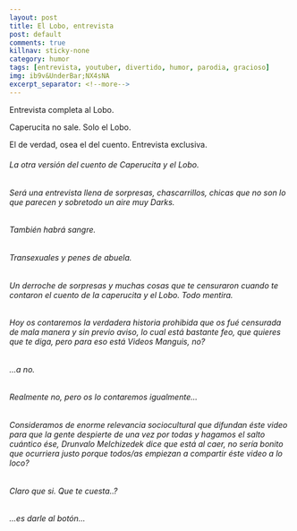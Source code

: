 ```yaml
---
layout: post
title: El Lobo, entrevista
post: default
comments: true
killnav: sticky-none
category: humor
tags: [entrevista, youtuber, divertido, humor, parodia, gracioso]
img: ib9v&UnderBar;NX4sNA
excerpt_separator: <!--more-->
---
```


Entrevista completa al Lobo.

Caperucita no sale. Solo el Lobo.

El de verdad, osea el del cuento. Entrevista exclusiva.

<!--more-->


######  La otra versión del cuento de Caperucita y el Lobo.
######  Será una entrevista llena de sorpresas, chascarrillos, chicas que no son lo que parecen y sobretodo un aire muy Darks.
######  También habrá sangre.

######  Transexuales y penes de abuela.
######  Un derroche de sorpresas y muchas cosas que te censuraron cuando te contaron el cuento de la caperucita y el Lobo. Todo mentira.
######  Hoy os contaremos la verdadera historia prohibida que os fué censurada de mala manera y sin previo aviso, lo cual está bastante feo, que quieres que te diga, pero para eso está Videos Manguis, no?
######  …a no.
######  Realmente no, pero os lo contaremos igualmente...
######  Consideramos de enorme relevancia sociocultural que difundan éste video para que la gente despierte de una vez por todas y hagamos el salto cuántico ése, Drunvalo Melchizedek dice que está al caer, no sería bonito que ocurriera justo porque todos/as empiezan a compartir éste video a lo loco?

######  Claro que si. Que te cuesta..?
######  ...es darle al botón…
